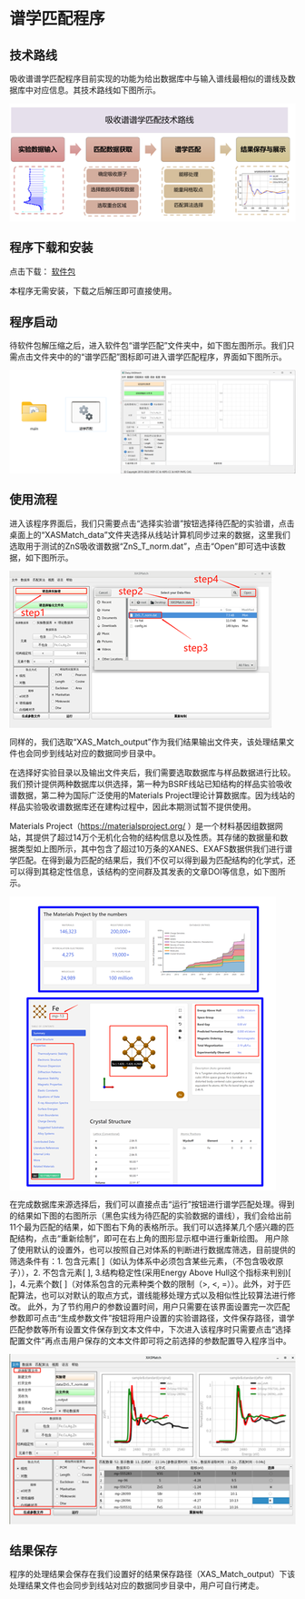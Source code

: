 # 谱学匹配程序

## 技术路线

吸收谱谱学匹配程序目前实现的功能为给出数据库中与输入谱线最相似的谱线及数据库中对应信息。其技术路线如下图所示。

<img src="../images/framework_xasmat.png" align=center />

## 程序下载和安装

点击下载： [软件包](https://docs.ihep.ac.cn/link/AADB80E1EBF844447296ECFE2D84F49F03)

本程序无需安装，下载之后解压即可直接使用。

## 程序启动
待软件包解压缩之后，进入软件包“谱学匹配”文件夹中，如下图左图所示。我们只需点击文件夹中的的“谱学匹配”图标即可进入谱学匹配程序，界面如下图所示。

<img src="../images/launch_xasmat1.png" align=center />

## 使用流程
进入该程序界面后，我们只需要点击“选择实验谱”按钮选择待匹配的实验谱，点击桌面上的“XASMatch_data”文件夹选择从线站计算机同步过来的数据，这里我们选取用于测试的ZnS吸收谱数据“ZnS_T_norm.dat”，点击“Open”即可选中该数据，如下图所示。

<img src="../images/dataselect_xasmat.png" align=center />

同样的，我们选取“XAS_Match_output”作为我们结果输出文件夹，该处理结果文件也会同步到线站对应的数据同步目录中。

在选择好实验目录以及输出文件夹后，我们需要选取数据库与样品数据进行比较。我们预计提供两种数据库以供选择，第一种为BSRF线站已知结构的样品实验吸收谱数据，第二种为国际广泛使用的Materials Project理论计算数据库。因为线站的样品实验吸收谱数据库还在建构过程中，因此本期测试暂不提供使用。

Materials Project（https://materialsproject.org/ ）是一个材料基因组数据网站，其提供了超过14万个无机化合物的结构信息以及性质。其存储的数据量和数据类型如上图所示，其中包含了超过10万条的XANES、EXAFS数据供我们进行谱学匹配。在得到最为匹配的结果后，我们不仅可以得到最为匹配结构的化学式，还可以得到其稳定性信息，该结构的空间群及其发表的文章DOI等信息，如下图所示。

<img src="../images/mpwebsite_xasmat.png" align=center />

在完成数据库来源选择后，我们可以直接点击“运行”按钮进行谱学匹配处理。得到的结果如下图的右图所示（黑色实线为待匹配的实验数据的谱线），我们会给出前11个最为匹配的结果，如下图右下角的表格所示。我们可以选择某几个感兴趣的匹配结构，点击“重新绘制”，即可在右上角的图形显示框中进行重新绘图。
用户除了使用默认的设置外，也可以按照自己对体系的判断进行数据库筛选，目前提供的筛选条件有：1. 包含元素[ ]（如认为体系中必须包含某些元素，（不包含吸收原子）），2. 不包含元素[ ], 3.结构稳定性(采用Energy Above Hull这个指标来判别)[ ]，4.元素个数[ ]（对体系包含的元素种类个数的限制（>, <, =））。此外，对于匹配算法，也可以对默认的取点方式，谱线能移处理方式以及相似性比较算法进行修改。
此外，为了节约用户的参数设置时间，用户只需要在该界面设置完一次匹配参数即可点击“生成参数文件”按钮将用户设置的实验谱路径，文件保存路径，谱学匹配参数等所有设置文件保存到文本文件中，下次进入该程序时只需要点击“选择配置文件”再点击用户保存的文本文件即可将之前选择的参数配置导入程序当中。

<img src="../images/workflow_xasmat.png" align=center />



## 结果保存
程序的处理结果会保存在我们设置好的结果保存路径（XAS_Match_output）下该处理结果文件也会同步到线站对应的数据同步目录中，用户可自行拷走。

